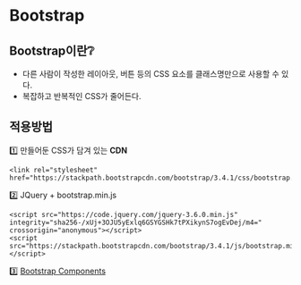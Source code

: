 # Bootstrap
## Bootstrap이란❔
- 다른 사람이 작성한 레이아웃, 버튼 등의 CSS 요소를 클래스명만으로 사용할 수 있다.  
- 복잡하고 반복적인 CSS가 줄어든다.
## 적용방법
1️⃣ 만들어둔 CSS가 담겨 있는 **CDN**  
```
<link rel="stylesheet" href="https://stackpath.bootstrapcdn.com/bootstrap/3.4.1/css/bootstrap.min.css">
```  
2️⃣ JQuery + bootstrap.min.js 
```
<script src="https://code.jquery.com/jquery-3.6.0.min.js" integrity="sha256-/xUj+3OJU5yExlq6GSYGSHk7tPXikynS7ogEvDej/m4=" crossorigin="anonymous"></script>  
<script src="https://stackpath.bootstrapcdn.com/bootstrap/3.4.1/js/bootstrap.min.js"></script>
```
3️⃣ [Bootstrap Components](http://bootstrapk.com/components/)  